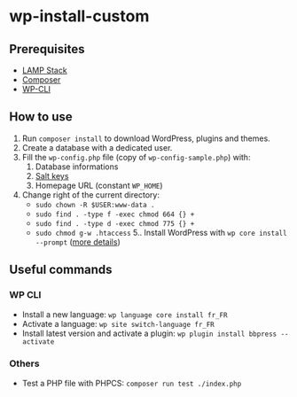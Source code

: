 # wp-install-custom

## Prerequisites

- [LAMP Stack](https://doc.ubuntu-fr.org/lamp)
- [Composer](https://getcomposer.org/)
- [WP-CLI](https://wp-cli.org/fr/)

## How to use

1. Run `composer install` to download WordPress, plugins and themes.
2. Create a database with a dedicated user.
3. Fill the `wp-config.php` file (copy of `wp-config-sample.php`) with:
    1. Database informations
    2. [Salt keys](https://api.wordpress.org/secret-key/1.1/salt/)
    3. Homepage URL (constant `WP_HOME`)
4. Change right of the current directory:
   - `sudo chown -R $USER:www-data .`
   - `sudo find . -type f -exec chmod 664 {} +`
   - `sudo find . -type d -exec chmod 775 {} +`
   - `sudo chmod g-w .htaccess`
5.. Install WordPress with `wp core install --prompt` ([more details](https://developer.wordpress.org/cli/commands/core/install/))

## Useful commands

### WP CLI

- Install a new language: `wp language core install fr_FR`
- Activate a language: `wp site switch-language fr_FR`
- Install latest version and activate a plugin: `wp plugin install bbpress --activate`

### Others

- Test a PHP file with PHPCS: `composer run test ./index.php`
